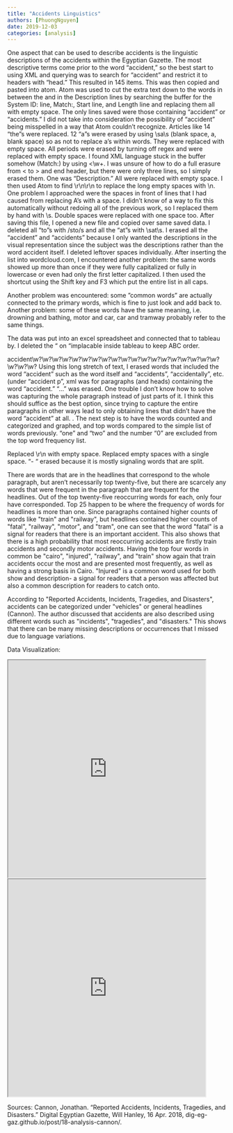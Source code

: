 ```yaml
---
title: "Accidents Linguistics"
authors: [PhuongNguyen]
date: 2019-12-03
categories: [analysis]
---
```


One aspect that can be used to describe accidents is the linguistic descriptions of the accidents within the Egyptian Gazette. The most descriptive terms come prior to the word “accident,” so the best start to using XML and querying was to search for “accident” and restrict it to headers with “head.” This resulted in 145 items. This was then copied and pasted into atom. Atom was used to cut the extra text down to the words in between the <head> and </head> in the Description lines by searching the buffer for the System ID: line, Match:, Start line, and Length line and replacing them all with empty space. The only lines saved were those containing “accident” or “accidents.” I did not take into consideration the possibility of “accident” being misspelled in a way that Atom couldn’t recognize. Articles like 14 “the”s were replaced. 12 “a”s were erased by using \sa\s (blank space, a, blank space) so as not to replace a’s within words. They were replaced with empty space. All periods were erased by turning off regex and were replaced with empty space. I found XML language stuck in the buffer somehow (Match:) by using <\w+. I was unsure of how to do a full erasure from < to > and end header, but there were only three lines, so I simply erased them.  One was “Description.” All were replaced with empty space.  I then used Atom to find \r\n\r\n to replace the long empty spaces with \n.
One problem I approached were the spaces in front of lines that I had caused from replacing A’s with a space. I didn’t know of a way to fix this automatically without redoing all of the previous work, so I replaced them by hand with \s. Double spaces were replaced with one space too.
After saving this file, I opened a new file and copied over same saved data. I deleted all “to”s with /sto/s and all the “at”s with \sat\s.
I erased all the “accident” and “accidents” because I only wanted the descriptions in the visual representation since the subject was the descriptions rather than the word accident itself. I deleted leftover spaces individually.
After inserting the list into wordcloud.com, I encountered another problem: the same words showed up more than once if they were fully capitalized or fully in lowercase or even had only the first letter capitalized.
I then used the shortcut using the Shift key and F3 which put the entire list in all caps.

Another problem was encountered: some ”common words” are actually connected to the primary words, which is fine to just look and add back to.
Another problem: some of these words have the same meaning, i.e. drowning and bathing, motor and car, car and tramway probably refer to the same things.

The data was put into an excel spreadsheet and connected that to tableau by.
I deleted the “ on “implacable inside tableau to keep ABC order.

accident\w?\w?\w?\w?\w?\w?\w?\w?\w?\w?\w?\w?\w?\w?\w?\w?\w?\w?\w?\w?\w?\w?
Using this long stretch of text, I erased words that included the word “accident” such as the word itself and “accidents”, “accidentally”, etc. (under “accident p”, xml was for paragraphs (and heads) containing the word “accident.”
“…” was erased. One trouble I don’t know how to solve was capturing the whole paragraph instead of just parts of it. I think this should suffice as the best option, since trying to capture the entire paragraphs in other ways lead to only obtaining lines that didn’t have the word “accident” at all. .
The next step is to have the words counted and categorized and graphed, and top words compared to the simple list of words previously.
“one” and “two” and the number “0” are excluded from the top word frequency list.

Replaced \r\n with empty space.
Replaced empty spaces with a single space.
 “- “ erased because it is mostly signaling words that are split.

There are words that are in the headlines that correspond to the whole paragraph, but aren’t necessarily top twenty-five, but there are scarcely any words that were frequent in the paragraph that are frequent for the headlines. Out of the top twenty-five reoccurring words for each, only four have corresponded. Top 25 happen to be where the frequency of words for headlines is more than one. Since paragraphs contained higher counts of words like "train" and "railway", but headlines contained higher counts of  "fatal", "railway", "motor", and "tram", one can see that the word "fatal" is a signal for readers that there is an important accident. This also shows that there is a high probability that most reoccurring accidents are firstly train accidents and secondly motor accidents.
Having the top four words in common be "cairo", "injured", "railway", and "train" show again that train accidents occur the most and are presented most frequently, as well as having a strong basis in Cairo. "Injured" is a common word used for both show and description- a signal for readers that a person was affected but also a common description for readers to catch onto.

According to "Reported Accidents, Incidents, Tragedies, and Disasters", accidents can be categorized under "vehicles" or general headlines (Cannon). The author discussed that accidents are also described using different words such as "incidents", "tragedies", and "disasters." This shows that there can be many missing descriptions or occurrences that I missed due to language variations.  

Data Visualization:
<iframe src="https://public.tableau.com/views/CombinedAccidentsBarGraph/Sheet1?:showVizHome=no&:embed=true" align="center" width="90%" height="500"></iframe>

<iframe src="https://public.tableau.com/views/CombinedAccidentsBarGraph/Sheet1?:display_count=y&publish=yes&:origin=viz_share_link" align="center" width="90%" height="500"></iframe>

Sources:
Cannon, Jonathan. “Reported Accidents, Incidents, Tragedies, and Disasters.” Digital Egyptian Gazette, Will Hanley, 16 Apr. 2018, dig-eg-gaz.github.io/post/18-analysis-cannon/.

